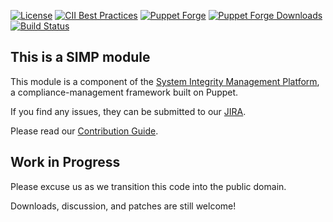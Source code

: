 [![License](https://img.shields.io/:license-apache-blue.svg)](http://www.apache.org/licenses/LICENSE-2.0.html)
[![CII Best Practices](https://bestpractices.coreinfrastructure.org/projects/73/badge)](https://bestpractices.coreinfrastructure.org/projects/73)
[![Puppet Forge](https://img.shields.io/puppetforge/v/simp/vsftpd.svg)](https://forge.puppetlabs.com/simp/vsftpd)
[![Puppet Forge Downloads](https://img.shields.io/puppetforge/dt/simp/vsftpd.svg)](https://forge.puppetlabs.com/simp/vsftpd)
[![Build Status](https://travis-ci.org/simp/pupmod-simp-vsftpd.svg)](https://travis-ci.org/simp/pupmod-simp-vsftpd)


## This is a SIMP module
This module is a component of the [System Integrity Management Platform](https://simp-project.com), a compliance-management framework built on Puppet.

If you find any issues, they can be submitted to our [JIRA](https://simp-project.atlassian.net/).

Please read our [Contribution Guide](http://simp-doc.readthedocs.io/en/stable/contributors_guide/index.html).

## Work in Progress

Please excuse us as we transition this code into the public domain.

Downloads, discussion, and patches are still welcome!
